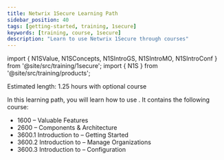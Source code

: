 ```yaml
---
title: Netwrix 1Secure Learning Path
sidebar_position: 40
tags: [getting-started, training, 1secure]
keywords: [training, course, 1secure]
description: "Learn to use Netwrix 1Secure through courses"
---
```


import { N1SValue, N1SConcepts, N1SIntroGS, N1SIntroMO, N1SIntroConf } from '@site/src/training/1secure';
import { N1S } from '@site/src/training/products';


Estimated length: 1.25 hours with optional course

In this learning path, you will learn how to use <N1S />. It contains the following course:

* 1600 <N1S /> – Valuable Features
* 2600 <N1S /> – Components & Architecture
* 3600.1 Introduction to <N1S /> – Getting Started
* 3600.2 Introduction to <N1S /> – Manage Organizations
* 3600.3 Introduction to <N1S /> – Configuration

<N1SValue />

<N1SConcepts />

<N1SIntroGS />

<N1SIntroMO />

<N1SIntroConf />
